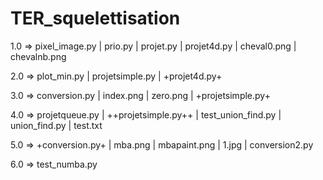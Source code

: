 # TER_squelettisation

1.0 => pixel_image.py | prio.py | projet.py | projet4d.py | cheval0.png | chevalnb.png

2.0 => plot_min.py | projetsimple.py | +projet4d.py+

3.0 => conversion.py | index.png | zero.png | +projetsimple.py+

4.0 => projetqueue.py | ++projetsimple.py++ | test_union_find.py | union_find.py | test.txt

5.0 => +conversion.py+ | mba.png | mbapaint.png | 1.jpg | conversion2.py

6.0 => test_numba.py
